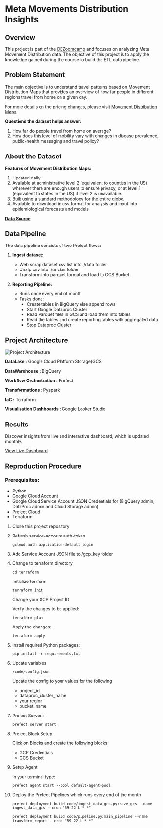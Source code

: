 # Meta Movements Distribution Insights 

## Overview
This project is part of the [DEZoomcamp](https://github.com/DataTalksClub/data-engineering-zoomcamp) and focuses on analyzing Meta Movement Distribution data. The objective of this project is to apply the knowledge gained during the course to build the ETL data pipeline.

## Problem Statement
The main objective is to understand travel patterns based on Movement Distribution Maps that provides an overview of how far people in different regions travel
from home on a given day.

For more details on the pricing changes, please visit [Movement Distribution Maps](https://dataforgood.facebook.com/dfg/tools/movement-distribution-maps)

**Questions the dataset helps answer:**

1. How far do people travel from home on average?
2. How does this level of mobility vary with changes in disease prevalence, public-health
messaging and travel policy?

## About the Dataset

**Features of Movement Distribution Maps:**

1. Updated daily.
2. Available at administrative level 2 (equivalent to counties in the US) wherever there are
enough users to ensure privacy, or at level 1 (equivalent to states in the US) if level 2 is
unavailable.
3. Built using a standard methodology for the entire globe.
4. Available to download in csv format for analysis and input into epidemiological forecasts
and models


[**Data Source**](https://data.humdata.org/dataset/movement-distribution)
## Data Pipeline

The data pipeline consists of two Prefect flows:

1. **Ingest dataset:**
    - Web scrap dataset csv list into ./data folder
    - Unzip csv into ./unzips folder
    - Transform into parquet format and load to GCS Bucket

2. **Reporting Pipeline:**
    - Runs once every end of month
    - Tasks done:
        - Create tables in BigQuery else append rows
        - Start Google Dataproc Cluster
        - Read Parquet files in GCS and load them into tables
        - Read the tables and create reporting tables with aggregated data
        - Stop Dataproc Cluster

## Project Architecture

![Project Architecture](https://github.com/NAMAN108282/meta_movement_distribution/blob/master/Project%20Architecture.jpg?raw=true)

**DataLake :** Google Cloud Platform Storage(GCS)

**DataWarehouse :** BigQuery

**Workflow Orchestration :** Prefect

**Transformations :** Pyspark

**IaC :** Terraform

**Visualisation Dashboards :** Google Looker Studio

## Results

Discover insights from live and interactive dashboard, which is updated monthly.

[View Live Dashboard](https://lookerstudio.google.com/reporting/4748eaa9-1d82-4c70-b00c-f3c4f472d213)




## Reproduction Procedure

### Prerequisites:
- Python
- Google Cloud Account
- Google Cloud Service Account JSON Credentials for (BigQuery admin, DataProc admin and Cloud Storage admin)
- Prefect Cloud
- Terraform

1. Clone this project repository
2. Refresh service-account auth-token

    `gcloud auth application-default login`

3. Add Service Account JSON file to /gcp_key folder
4. Change to terraform directory

     `cd terraform`
    
    Initialize terrform

    `terraform init`

    Change your GCP Project ID

    Verify the changes to be applied:

    `terraform plan`
    

    Apply the changes:

    `terraform apply`
5. Install required Python packages:

    `pip install -r requirements.txt`

6. Update variables 

    `/code/config.json`
  
    Update the config to your values for the following 

    - project_id
    - dataproc_cluster_name
    - your region
    - bucket_name


7. Prefect Server :

    `prefect server start`


8. Prefect Block Setup

    Click on Blocks and create the following blocks:
    - GCP Credentials
    - GCS Bucket

9. Setup Agent

    
    In your terminal type:

    `prefect agent start --pool default-agent-pool`

10. Deploy the Prefect Pipelines which runs every end of the month

    `prefect deployment build code/ingest_data_gcs.py:save_gcs --name ingest_data_gcs --cron "59 22 L * *"  `

    `prefect deployment build code/pipeline.py:main_pipeline --name transform_report --cron "59 22 L * *" `
